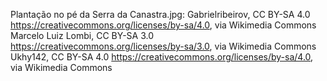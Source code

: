 Plantação no pé da Serra da Canastra.jpg: Gabrielribeirov, CC BY-SA 4.0 <https://creativecommons.org/licenses/by-sa/4.0>, via Wikimedia Commons
Marcelo Luiz Lombi, CC BY-SA 3.0 <https://creativecommons.org/licenses/by-sa/3.0>, via Wikimedia Commons
Ukhy142, CC BY-SA 4.0 <https://creativecommons.org/licenses/by-sa/4.0>, via Wikimedia Commons